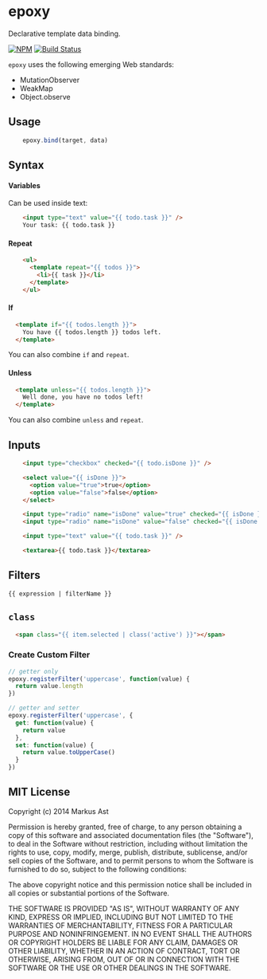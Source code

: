 # epoxy

Declarative template data binding.

[![NPM][npm]](https://npmjs.org/package/epoxy) 
[![Build Status][drone]](https://ci.rkusa.st/github.com/rkusa/epoxy)

`epoxy` uses the following emerging Web standards:

- MutationObserver
- WeakMap
- Object.observe

## Usage

```js
    epoxy.bind(target, data)
```

## Syntax

#### Variables

Can be used inside text:
```html
    <input type="text" value="{{ todo.task }}" />
    Your task: {{ todo.task }}
```


#### Repeat

```html
    <ul>
      <template repeat="{{ todos }}">
        <li>{{ task }}</li>
      </template>
    </ul>
```

#### If

```html
  <template if="{{ todos.length }}">
    You have {{ todos.length }} todos left.
  </template>
```

You can also combine `if` and `repeat`.

#### Unless

```html
  <template unless="{{ todos.length }}">
    Well done, you have no todos left!
  </template>
```

You can also combine `unless` and `repeat`.

## Inputs

```html
    <input type="checkbox" checked="{{ todo.isDone }}" />

    <select value="{{ isDone }}">
      <option value="true">true</option>
      <option value="false">false</option>
    </select>

    <input type="radio" name="isDone" value="true" checked="{{ isDone }}" /> True
    <input type="radio" name="isDone" value="false" checked="{{ isDone }}" /> False

    <input type="text" value="{{ todo.task }}" />

    <textarea>{{ todo.task }}</textarea>
```

## Filters

`{{ expression | filterName }}`

## `class`

```html
  <span class="{{ item.selected | class('active') }}"></span>
```

### Create Custom Filter

```js
// getter only
epoxy.registerFilter('uppercase', function(value) {
  return value.length
})

// getter and setter
epoxy.registerFilter('uppercase', {
  get: function(value) {
    return value
  },
  set: function(value) {
    return value.toUpperCase()
  }
})
```

## MIT License

Copyright (c) 2014 Markus Ast

Permission is hereby granted, free of charge, to any person obtaining a copy of this software and associated documentation files (the "Software"), to deal in the Software without restriction, including without limitation the rights to use, copy, modify, merge, publish, distribute, sublicense, and/or sell copies of the Software, and to permit persons to whom the Software is furnished to do so, subject to the following conditions:

The above copyright notice and this permission notice shall be included in all copies or substantial portions of the Software.

THE SOFTWARE IS PROVIDED "AS IS", WITHOUT WARRANTY OF ANY KIND, EXPRESS OR IMPLIED, INCLUDING BUT NOT LIMITED TO THE WARRANTIES OF MERCHANTABILITY, FITNESS FOR A PARTICULAR PURPOSE AND NONINFRINGEMENT. IN NO EVENT SHALL THE AUTHORS OR COPYRIGHT HOLDERS BE LIABLE FOR ANY CLAIM, DAMAGES OR OTHER LIABILITY, WHETHER IN AN ACTION OF CONTRACT, TORT OR OTHERWISE, ARISING FROM, OUT OF OR IN CONNECTION WITH THE SOFTWARE OR THE USE OR OTHER DEALINGS IN THE SOFTWARE.

[npm]: http://img.shields.io/npm/v/epoxy.svg?style=flat-square
[drone]: http://ci.rkusa.st/github.com/rkusa/epoxy/status.svg?success=https%3A%2F%2Fimg.shields.io%2Fbadge%2Fbuild-success-brightgreen.svg%3Fstyle%3Dflat-square&failure=https%3A%2F%2Fimg.shields.io%2Fbadge%2Fbuild-failure-red.svg%3Fstyle%3Dflat-square